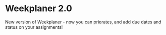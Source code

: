 Weekplaner 2.0
============
New version of Weekplaner - now you can priorates, and add due dates
and status on your assignments!
